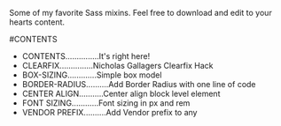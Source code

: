 Some of my favorite Sass mixins. Feel free to download and edit to your hearts content.


#CONTENTS


 * CONTENTS...............It's right here!
 * CLEARFIX...............Nicholas Gallagers Clearfix Hack
 * BOX-SIZING.............Simple box model 
 * BORDER-RADIUS..........Add Border Radius with one line of code
 * CENTER ALIGN...........Center align block level element
 * FONT SIZING............Font sizing in px and rem
 * VENDOR PREFIX..........Add Vendor prefix to any 

